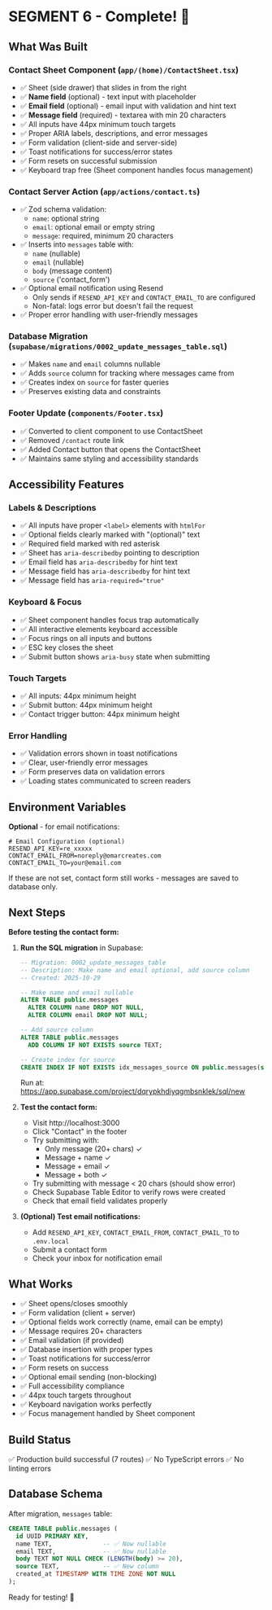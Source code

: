 # SEGMENT 6 - Complete! 🎉

## What Was Built

### Contact Sheet Component (`app/(home)/ContactSheet.tsx`)
- ✅ Sheet (side drawer) that slides in from the right
- ✅ **Name field** (optional) - text input with placeholder
- ✅ **Email field** (optional) - email input with validation and hint text
- ✅ **Message field** (required) - textarea with min 20 characters
- ✅ All inputs have 44px minimum touch targets
- ✅ Proper ARIA labels, descriptions, and error messages
- ✅ Form validation (client-side and server-side)
- ✅ Toast notifications for success/error states
- ✅ Form resets on successful submission
- ✅ Keyboard trap free (Sheet component handles focus management)

### Contact Server Action (`app/actions/contact.ts`)
- ✅ Zod schema validation:
  - `name`: optional string
  - `email`: optional email or empty string
  - `message`: required, minimum 20 characters
- ✅ Inserts into `messages` table with:
  - `name` (nullable)
  - `email` (nullable)
  - `body` (message content)
  - `source` ('contact_form')
- ✅ Optional email notification using Resend
  - Only sends if `RESEND_API_KEY` and `CONTACT_EMAIL_TO` are configured
  - Non-fatal: logs error but doesn't fail the request
- ✅ Proper error handling with user-friendly messages

### Database Migration (`supabase/migrations/0002_update_messages_table.sql`)
- ✅ Makes `name` and `email` columns nullable
- ✅ Adds `source` column for tracking where messages came from
- ✅ Creates index on `source` for faster queries
- ✅ Preserves existing data and constraints

### Footer Update (`components/Footer.tsx`)
- ✅ Converted to client component to use ContactSheet
- ✅ Removed `/contact` route link
- ✅ Added Contact button that opens the ContactSheet
- ✅ Maintains same styling and accessibility standards

## Accessibility Features

### Labels & Descriptions
- ✅ All inputs have proper `<label>` elements with `htmlFor`
- ✅ Optional fields clearly marked with "(optional)" text
- ✅ Required field marked with red asterisk
- ✅ Sheet has `aria-describedby` pointing to description
- ✅ Email field has `aria-describedby` for hint text
- ✅ Message field has `aria-describedby` for hint text
- ✅ Message field has `aria-required="true"`

### Keyboard & Focus
- ✅ Sheet component handles focus trap automatically
- ✅ All interactive elements keyboard accessible
- ✅ Focus rings on all inputs and buttons
- ✅ ESC key closes the sheet
- ✅ Submit button shows `aria-busy` state when submitting

### Touch Targets
- ✅ All inputs: 44px minimum height
- ✅ Submit button: 44px minimum height
- ✅ Contact trigger button: 44px minimum height

### Error Handling
- ✅ Validation errors shown in toast notifications
- ✅ Clear, user-friendly error messages
- ✅ Form preserves data on validation errors
- ✅ Loading states communicated to screen readers

## Environment Variables

**Optional** - for email notifications:

```env
# Email Configuration (optional)
RESEND_API_KEY=re_xxxxx
CONTACT_EMAIL_FROM=noreply@omarcreates.com
CONTACT_EMAIL_TO=your@email.com
```

If these are not set, contact form still works - messages are saved to database only.

## Next Steps

**Before testing the contact form:**

1. **Run the SQL migration** in Supabase:
   ```sql
   -- Migration: 0002_update_messages_table
   -- Description: Make name and email optional, add source column
   -- Created: 2025-10-29

   -- Make name and email nullable
   ALTER TABLE public.messages 
     ALTER COLUMN name DROP NOT NULL,
     ALTER COLUMN email DROP NOT NULL;

   -- Add source column
   ALTER TABLE public.messages 
     ADD COLUMN IF NOT EXISTS source TEXT;

   -- Create index for source
   CREATE INDEX IF NOT EXISTS idx_messages_source ON public.messages(source);
   ```

   Run at: https://app.supabase.com/project/dqrypkhdiyqgmbsnklek/sql/new

2. **Test the contact form:**
   - Visit http://localhost:3000
   - Click "Contact" in the footer
   - Try submitting with:
     - Only message (20+ chars) ✓
     - Message + name ✓
     - Message + email ✓
     - Message + both ✓
   - Try submitting with message < 20 chars (should show error)
   - Check Supabase Table Editor to verify rows were created
   - Check that email field validates properly

3. **(Optional) Test email notifications:**
   - Add `RESEND_API_KEY`, `CONTACT_EMAIL_FROM`, `CONTACT_EMAIL_TO` to `.env.local`
   - Submit a contact form
   - Check your inbox for notification email

## What Works

- ✅ Sheet opens/closes smoothly
- ✅ Form validation (client + server)
- ✅ Optional fields work correctly (name, email can be empty)
- ✅ Message requires 20+ characters
- ✅ Email validation (if provided)
- ✅ Database insertion with proper types
- ✅ Toast notifications for success/error
- ✅ Form resets on success
- ✅ Optional email sending (non-blocking)
- ✅ Full accessibility compliance
- ✅ 44px touch targets throughout
- ✅ Keyboard navigation works perfectly
- ✅ Focus management handled by Sheet component

## Build Status

✅ Production build successful (7 routes)
✅ No TypeScript errors
✅ No linting errors

## Database Schema

After migration, `messages` table:

```sql
CREATE TABLE public.messages (
  id UUID PRIMARY KEY,
  name TEXT,              -- ✅ Now nullable
  email TEXT,             -- ✅ Now nullable
  body TEXT NOT NULL CHECK (LENGTH(body) >= 20),
  source TEXT,            -- ✅ New column
  created_at TIMESTAMP WITH TIME ZONE NOT NULL
);
```

Ready for testing! 🚀

